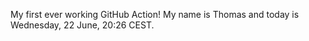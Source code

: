My first ever working GitHub Action!
My name is Thomas and today is Wednesday, 22 June, 20:26 CEST. 
